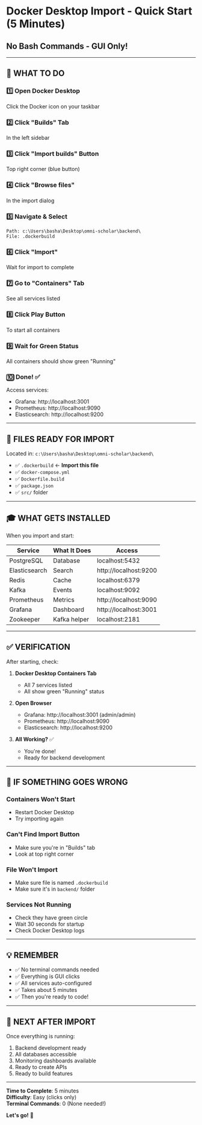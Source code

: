 # Docker Desktop Import - Quick Start (5 Minutes)
## No Bash Commands - GUI Only!

---

## 🎯 WHAT TO DO

### 1️⃣ Open Docker Desktop
Click the Docker icon on your taskbar

### 2️⃣ Click "Builds" Tab
In the left sidebar

### 3️⃣ Click "Import builds" Button
Top right corner (blue button)

### 4️⃣ Click "Browse files"
In the import dialog

### 5️⃣ Navigate & Select
```
Path: c:\Users\basha\Desktop\omni-scholar\backend\
File: .dockerbuild
```

### 6️⃣ Click "Import"
Wait for import to complete

### 7️⃣ Go to "Containers" Tab
See all services listed

### 8️⃣ Click Play Button
To start all containers

### 9️⃣ Wait for Green Status
All containers should show green "Running"

### 🔟 Done! ✅
Access services:
- Grafana: http://localhost:3001
- Prometheus: http://localhost:9090
- Elasticsearch: http://localhost:9200

---

## 📁 FILES READY FOR IMPORT

Located in: `c:\Users\basha\Desktop\omni-scholar\backend\`

- ✅ `.dockerbuild` ← **Import this file**
- ✅ `docker-compose.yml`
- ✅ `Dockerfile.build`
- ✅ `package.json`
- ✅ `src/` folder

---

## 🎓 WHAT GETS INSTALLED

When you import and start:

| Service | What It Does | Access |
|---------|-------------|--------|
| PostgreSQL | Database | localhost:5432 |
| Elasticsearch | Search | http://localhost:9200 |
| Redis | Cache | localhost:6379 |
| Kafka | Events | localhost:9092 |
| Prometheus | Metrics | http://localhost:9090 |
| Grafana | Dashboard | http://localhost:3001 |
| Zookeeper | Kafka helper | localhost:2181 |

---

## ✅ VERIFICATION

After starting, check:

1. **Docker Desktop Containers Tab**
   - All 7 services listed
   - All show green "Running" status

2. **Open Browser**
   - Grafana: http://localhost:3001 (admin/admin)
   - Prometheus: http://localhost:9090
   - Elasticsearch: http://localhost:9200

3. **All Working?** ✅
   - You're done!
   - Ready for backend development

---

## 🐛 IF SOMETHING GOES WRONG

### Containers Won't Start
- Restart Docker Desktop
- Try importing again

### Can't Find Import Button
- Make sure you're in "Builds" tab
- Look at top right corner

### File Won't Import
- Make sure file is named `.dockerbuild`
- Make sure it's in `backend/` folder

### Services Not Running
- Check they have green circle
- Wait 30 seconds for startup
- Check Docker Desktop logs

---

## 💡 REMEMBER

- ✅ No terminal commands needed
- ✅ Everything is GUI clicks
- ✅ All services auto-configured
- ✅ Takes about 5 minutes
- ✅ Then you're ready to code!

---

## 🚀 NEXT AFTER IMPORT

Once everything is running:

1. Backend development ready
2. All databases accessible
3. Monitoring dashboards available
4. Ready to create APIs
5. Ready to build features

---

**Time to Complete**: 5 minutes  
**Difficulty**: Easy (clicks only)  
**Terminal Commands**: 0 (None needed!)

**Let's go!** 🎉

